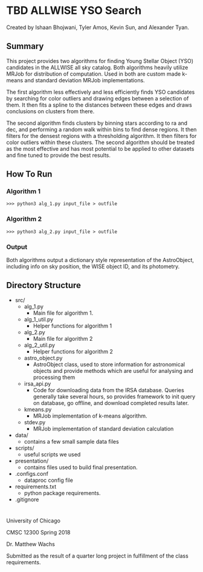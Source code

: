 # TBD ALLWISE YSO Search
Created by Ishaan Bhojwani, Tyler Amos, Kevin Sun, and Alexander Tyan.

## Summary
This project provides two algorithms for finding Young Stellar Object (YSO) candidates in the ALLWISE all sky catalog. Both algorithms heavily utilize MRJob for distribution of computation. Used in both are custom made k-means and standard deviation MRJob implementations.

The first algorithm less effectively and less efficiently finds YSO candidates by searching for color outliers and drawing edges between a selection of them. It then fits a spline to the distances between these edges and draws conclusions on clusters from there. 

The second algorithm finds clusters by binning stars according to ra and dec, and performing a random walk within bins to find dense regions. It then filters for the densest regions with a thresholding algorithm. It then filters for color outliers within these clusters. The second algorithm should be treated as the most effective and has most potential to be applied to other datasets and fine tuned to provide the best results.


## How To Run
### Algorithm 1
    >>> python3 alg_1.py input_file > outfile

### Algorithm 2
    >>> python3 alg_2.py input_file > outfile

### Output
Both algorithms output a dictionary style representation of the AstroObject, including info on sky position, the WISE object ID, and its photometry.


## Directory Structure
- src/ 
  - alg_1.py
    - Main file for algorithm 1. 
  - alg_1_util.py
    - Helper functions for algorithm 1
  - alg_2.py
    - Main file for algorithm 2
  - alg_2_util.py
    - Helper functions for algorithm 2
  - astro_object.py
    - AstroObject class, used to store information for astronomical objects and provide methods which are useful for analysing and processing them
  - irsa_api.py
    - Code for downloading data from the IRSA database. Queries generally take several hours, so provides framework to init query on database, go offline, and download completed results later.
  - kmeans.py
    - MRJob implementation of k-means algorithm.
  - stdev.py
    - MRJob implementation of standard deviation calculation
- data/
    - contains a few small sample data files
- scripts/
  - useful scripts we used
- presentation/
  - contains files used to build final presentation.
- .configs.conf
  - dataproc config file
- requirements.txt
  - python package requirements.
- .gitignore

#
University of Chicago

CMSC 12300 Spring 2018

Dr. Matthew Wachs

Submitted as the result of a quarter long project in fulfillment of the
class requirements.